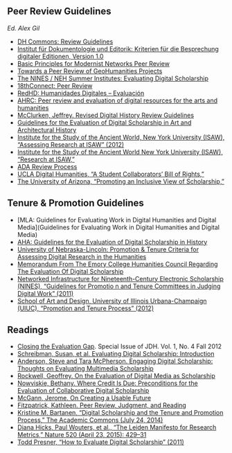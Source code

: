 ## Peer Review Guidelines
*Ed. Alex Gil*

- [DH Commons: Review Guidelines](http://dhcommons.org/journal/review-guidelines)
- [Institut für Dokumentologie und Editorik: Kriterien für die Besprechung digitaler Editionen, Version 1.0](http://www.i-d-e.de/publikationen/weitereschriften/kriterien-version-1-0/)
- [Basic Principles for Modernist Networks Peer Review](http://www.modnets.org/about/peer_review/)
- [Towards a Peer Review of GeoHumanities Projects](http://geohum.djwrisley.com/)
- [The NINES / NEH Summer Institutes: Evaluating Digital Scholarship](http://institutes.nines.org/)
- [18thConnect: Peer Review](http://www.18thconnect.org/about/scholarship/peer-review/)
- [RedHD: Humanidades Digitales – Evaluación](http://humanidadesdigitales.net/evaluacion/)
- [AHRC: Peer review and evaluation of digital resources for the arts and humanities](http://www.history.ac.uk/sites/history.ac.uk/files/Peer_review_report2006.pdf) 
- [McClurken, Jeffrey. Revised Digital History Review Guidelines](http://techist.mcclurken.org/digital-history/revised-digital-history-review-guidelines/)
- [Guidelines for the Evaluation of Digital Scholarship in Art and Architectural History](http://www.collegeart.org/pdf/evaluating-digital-scholarship-in-art-and-architectural-history.pdf)
- [Institute for the Study of the Ancient World, New York University (ISAW), “Assessing 
Research at ISAW” (2012)](http://isaw.nyu.edu/research/AssessingresearchatISAW.pdf)
- [Institute for the Study of the Ancient World New York University (ISAW), “Research at ISAW,”](http://isaw.nyu.edu/research)
- [ADA Review Process](http://adanewmedia.org/beta-reader-and-review-policy/)
- [UCLA Digital Humanities, “A Student Collaborators’ Bill of Rights,”](http://www.cdh.ucla.edu/news-events/a-student-collaborators-bill-of-rights/)
- [The University of Arizona, “Promoting an Inclusive View of Scholarship,”](http://facultyaffairs.arizona.edu/promoting-inclusive-view-scholarship)

## Tenure & Promotion Guidelines
- [MLA: Guidelines for Evaluating Work in Digital Humanities and Digital Media](Guidelines for Evaluating Work in Digital Humanities and Digital Media)
- [AHA: Guidelines for the Evaluation of Digital Scholarship in History](http://historians.org/teaching-and-learning/digital-history-resources/evaluation-of-digital-scholarship-in-history/guidelines-for-the-evaluation-of-digital-scholarship-in-history)
- [University of Nebraska-Lincoln: Promotion & Tenure Criteria for Assessing Digital Research in the Humanities](http://cdrh.unl.edu/articles/promotion)
- [Memorandum From The Emory College Humanities Council Regarding The Evaluation Of Digital Scholarship](http://college.emory.edu/home/assets/documents/faculty/Digital-Scholarship-Memo-Nov2013.pdf)
- [Networked Infrastructure for Nineteenth-Century Electronic Scholarship (NINES), “Guidelines for Promotio
n and Tenure Committees in Judging Digital Work” (2011)](http://institutes.nines.org/docs/2011-documents/guidelines-for-promotion-and-tenure-committees-in-judging-digital-work/)
- [School of Art and Design, University of Illinois Urbana-Champaign (UIUC), “Promotion and Tenure Process” (2012)](http://www.art.illinois.edu/content/resources/for-faculty-staff/adforms/A%20and%20D%20Guide%20to%20Policies%20and%20Procedures%2002_14_12.pdf)

## Readings
- [Closing the Evaluation Gap](http://journalofdigitalhumanities.org/1-4/closing-the-evaluation-gap/). Special Issue of JDH. Vol. 1, No. 4 Fall 2012
- [Schreibman, Susan, et al. Evaluating Digital Scholarship: Introduction](http://www.mlajournals.org/doi/pdf/10.1632/prof.2011.2011.1.123)
- [Anderson, Steve and Tara McPherson. Engaging Digital Scholarship: Thoughts on Evaluating Multimedia Scholarship](http://www.mlajournals.org/doi/pdf/10.1632/prof.2011.2011.1.136)
- [Rockwell, Geoffrey. On the Evaluation of Digital Media as Scholarship](http://www.mlajournals.org/doi/pdf/10.1632/prof.2011.2011.1.152)
- [Nowviskie, Bethany. Where Credit Is Due: Preconditions for the Evaluation of Collaborative Digital Scholarship](http://www.mlajournals.org/doi/pdf/10.1632/prof.2011.2011.1.169)
- [McGann, Jerome. On Creating a Usable Future](http://www.mlajournals.org/doi/pdf/10.1632/prof.2011.2011.1.182)
- [Fitzpatrick, Kathleen. Peer Review, Judgment, and Reading](http://www.mlajournals.org/doi/pdf/10.1632/prof.2011.2011.1.196)
- [Kristine M. Bartanen, “Digital Scholarship and the Tenure and Promotion Process,” The Academic Commons (July 24, 2014)](http://www.academiccommons.org/2014/07/24/digital-scholarship-and-the-tenure-and-promotion-process/)
- [Diana Hicks, Paul Wouters, et al., “The Leiden Manifesto for Research Metrics,” Nature 520 (April 23, 2015): 429–31](http://www.nature.com/polopoly_fs/1.17351!/menu/main/topColumns/topLeftColumn/pdf/520429a.pdf)
- [Todd Presner, “How to Evaluate Digital Scholarship” (2011)](http://humanitiesblast.com/Evaluating_digital_scholarship.pdf)

